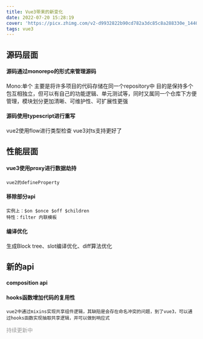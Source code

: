 ```yaml
---
title: Vue3带来的新变化
date: 2022-07-20 15:28:19
cover: 'https://picx.zhimg.com/v2-d9932822b90cd782a3dc85c8a288330e_1440w.jpg?source=172ae18b'
tags: vue3
---
```

## 源码层面
#### 源码通过monorepo的形式来管理源码
Mono:单个
主要是将许多项目的代码存储在同一个repository中
目的是保持多个包互相独立，但可以有自己的功能逻辑、单元测试等，同时又属同一个仓库下方便管理，模块划分更加清晰、可维护性、可扩展性更强

#### 源码使用typescript进行重写
vue2使用flow进行类型检查
vue3对ts支持更好了

## 性能层面
#### vue3使用proxy进行数据劫持
    vue2的defineProperty
#### 移除部分api
    实例上：$on $once $off $children
    特性：filter 内联模板
#### 编译优化
生成Block tree、slot编译优化、diff算法优化

## 新的api
#### composition api
#### hooks函数增加代码的复用性
    vue2中通过mixins实现共享组件逻辑，其缺陷是会存在命名冲突的问题，到了vue3，可以通过hooks函数实现抽取共享逻辑，并可以做到响应式

<p style="color: #999;font-size:14px;">持续更新中</p>
